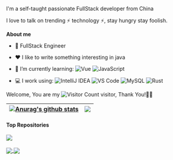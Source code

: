 
I'm a self-taught passionate FullStack developer from China 

I love to talk on trending ⚡ technology ⚡, stay hungry stay foolish.

**About me**

- 💼 FullStack Engineer 

- ❤️ I like to write something interesting in java



- 🌱 I’m currently learning:
 ![Vue](https://img.shields.io/badge/Vue.js-35495E?logo=vue.js&logoColor=4FC08D)
 ![JavaScript](https://img.shields.io/badge/JavaScript-000000?logo=JavaScript&logoColor=FFCA28)
-  💻 I work using: 
 ![IntelliJ IDEA](https://img.shields.io/badge/-IntelliJ%20Idea-blue?logo=IntelliJIDEA&logoColor=FFCA28)
 ![VS Code](https://img.shields.io/badge/-VS%20Code-007ACC?style=plastic&logo=visual-studio-code)
 ![MySQL](https://img.shields.io/badge/-MySQL-yellowgreen?style=plastic&logo=MySQL&logoColor=white)
 ![Rust](https://img.shields.io/badge/-Rust-yellowgreen?style=plastic&logo=Rust&logoColor=FFCA29)
 
 Welcome, You are my ![Visitor Count](https://profile-counter.glitch.me/clbigdata/count.svg) visitor, Thank You!🎉🎉
 
| <a href="https://github.com/rogers3333/github-readme-stats"><img align="center" src="https://github-readme-stats.vercel.app/api?username=rogers3333&show_icons=true&include_all_commits=true&theme=buefy&hide_border=true" alt="Anurag's github stats" /></a> | <a href="https://github.com/rogers3333/github-readme-stats"><img align="center" src="https://github-readme-stats.vercel.app/api/top-langs/?username=rogers3333&layout=compact&theme=buefy&hide_border=true" /></a> |
| ------------- | ------------- |

#### Top Repositories

<a href="https://github.com/rogers3333/shield_trade_sys">
  <img align="center" src="https://github-readme-stats.vercel.app/api/pin/?username=rogers3333&repo=shield_trade_sys&theme=buefy" />
</a>
<br />
<br />
<a href="https://github.com/rogers3333/actix-web-order">
  <img align="center" src="https://github-readme-stats.vercel.app/api/pin/?username=rogers3333&repo=actix-web-order&theme=buefy" />
</a>
<a href="https://github.com/rogers3333/SolanaMobileApp">
  <img align="center" src="https://github-readme-stats.vercel.app/api/pin/?username=rogers3333&repo=SolanaMobileApp&theme=buefy" />
</a>





